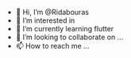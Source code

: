 - 👋 Hi, I’m @Ridabouras
- 👀 I’m interested in 
- 🌱 I’m currently learning flutter 
- 💞️ I’m looking to collaborate on ...
- 📫 How to reach me ...

<!---
Ridabouras/Ridabouras is a ✨ special ✨ repository because its `README.md` (this file) appears on your GitHub profile.
You can click the Preview link to take a look at your changes.
--->
